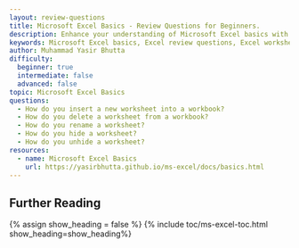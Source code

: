 ```yaml
---
layout: review-questions
title: Microsoft Excel Basics - Review Questions for Beginners.
description: Enhance your understanding of Microsoft Excel basics with these review questions. Covering topics like workbooks, worksheets, active cells, and data organization, this guide is perfect for beginners to strengthen their Excel skills.
keywords: Microsoft Excel basics, Excel review questions, Excel worksheets and workbooks, Excel active cell, Excel Name Box, Excel data organization, beginner Excel questions, Excel fundamentals practice, Excel workbook management, Excel worksheet tips
author: Muhammad Yasir Bhutta
difficulty:
  beginner: true
  intermediate: false
  advanced: false
topic: Microsoft Excel Basics
questions:
  - How do you insert a new worksheet into a workbook?
  - How do you delete a worksheet from a workbook?
  - How do you rename a worksheet?
  - How do you hide a worksheet?
  - How do you unhide a worksheet?
resources:
  - name: Microsoft Excel Basics
    url: https://yasirbhutta.github.io/ms-excel/docs/basics.html
---
```


## Further Reading

{% assign show_heading = false %}
{% include toc/ms-excel-toc.html show_heading=show_heading%}
